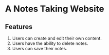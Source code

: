 # A Notes Taking Website

## Features

1. Users can create and edit their own content.
2. Users have the ability to delete notes.
3. Users can save their notes.
